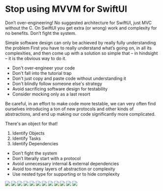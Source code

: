 # Stop using MVVM for SwiftUI

Don’t over-engineering! No suggested architecture for SwiftUI, just MVC without the C. On SwiftUI you get extra (or wrong) work and complexity for no benefits. Don’t fight the system.

Simple software design can only be achieved by really fully understanding the problem First you have to really understand what’s going on, in all its complexities, and then come up with a solution so simple that – in hindsight – it is the obvious way to do it.

- Don't over-engineer your code
- Don't fall into the tutorial trap
- Don't just copy and paste code without understanding it
- Don't blindly follow someone else's strategy
- Avoid sacrificing software design for testability
- Consider mocking only as a last resort

Be careful, in an effort to make code more testable, we can very often find ourselves introducing a ton of new protocols and other kinds of abstractions, and end up making our code significantly more complicated.

There's an object for that!

1. Identify Objects
2. Identify Tasks
3. Identify Dependencies

- Don’t fight the system
- Don’t literally start with a protocol
- Avoid unnecessary internal & external dependencies
- Avoid too many layers of abstraction or complexity
- Use nested type for supporting or to hide complexity


![](https://raw.githubusercontent.com/garranhado/SwiftUIvsMVVM/main/46E62DED-A5FA-42C9-B681-86C92B14383D.jpeg)
![](https://raw.githubusercontent.com/garranhado/SwiftUIvsMVVM/main/DA6D8902-D9FB-40EA-81EC-308B2F5226F9.jpeg)
![](https://raw.githubusercontent.com/garranhado/SwiftUIvsMVVM/main/62B6214C-42A1-4297-9B2C-67CD06DC762A.jpeg)
![](https://raw.githubusercontent.com/garranhado/SwiftUIvsMVVM/main/F1E69B77-F598-45B6-B173-1C6CAC2F057B.jpeg)
![](https://raw.githubusercontent.com/garranhado/SwiftUIvsMVVM/main/478BE8D7-BF00-4530-B6F1-ED37A3DEE96B.jpeg)
![](https://raw.githubusercontent.com/garranhado/SwiftUIvsMVVM/main/05B6D63E-2165-4B17-AA8E-CACDC7E37724.jpeg)
![](https://raw.githubusercontent.com/garranhado/SwiftUIvsMVVM/main/B5F71DDC-772C-46A1-BA93-E1E1D93EE133.jpeg)
![](https://raw.githubusercontent.com/garranhado/SwiftUIvsMVVM/main/EC0F6A0F-BD58-41BF-BB34-64F9A9C9813A.jpeg)
![](https://raw.githubusercontent.com/garranhado/SwiftUIvsMVVM/main/61D01C59-00F5-4A7E-A594-4B44EE9FA1BA.jpeg)
![](https://raw.githubusercontent.com/garranhado/SwiftUIvsMVVM/main/F8F432E6-D94E-4CCF-8756-9E2D867650BA.jpeg)
![](https://raw.githubusercontent.com/garranhado/SwiftUIvsMVVM/main/C2A5B058-EDC6-4158-9678-E640C6D9878D.jpeg)
![](https://raw.githubusercontent.com/garranhado/SwiftUIvsMVVM/main/9610EEFC-E457-4724-821C-D4CB660A1AD1.jpeg)
